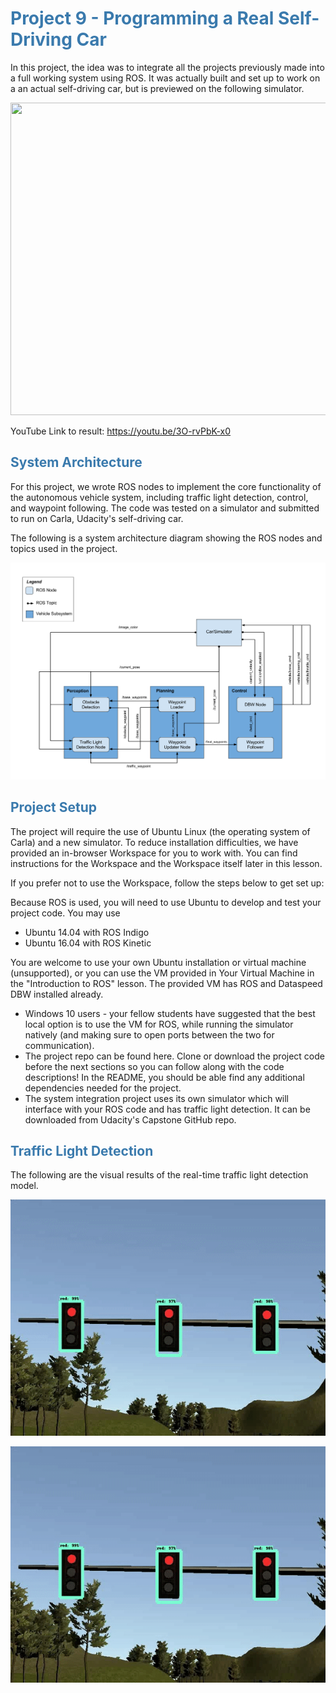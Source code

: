 <h1 style="color:#3a7aad">Project 9 - Programming a Real Self-Driving Car</h1>

In this project, the idea was to integrate all the projects previously made 
into a full working system using ROS. It was actually built and set up to 
work on a an actual self-driving car, but is previewed on the following simulator. 

<p align="center">
<img src = "./docs/full_comp.gif" width = 900 height = 500>
</p>

YouTube Link to result: https://youtu.be/3O-rvPbK-x0

<h2 style="color:#3a7aad">System Architecture</h2>

For this project, we wrote ROS nodes to implement the core functionality of the autonomous vehicle system, including traffic light detection, control, and waypoint following. The code was tested on a simulator and submitted to run on Carla, Udacity's self-driving car. 

The following is a system architecture diagram showing the ROS nodes and topics used in the project.

<p align="center">
<img src = "./docs/final-project-ros-graph-v2.png">
</p>

<h2 style="color:#3a7aad">Project Setup</h2>

The project will require the use of Ubuntu Linux (the operating system of Carla) and a new simulator. To reduce installation difficulties, we have provided an in-browser Workspace for you to work with. You can find instructions for the Workspace and the Workspace itself later in this lesson.

If you prefer not to use the Workspace, follow the steps below to get set up:

Because ROS is used, you will need to use Ubuntu to develop and test your project code. You may use

* Ubuntu 14.04 with ROS Indigo
* Ubuntu 16.04 with ROS Kinetic

You are welcome to use your own Ubuntu installation or virtual machine (unsupported), or you can use the VM provided in Your Virtual Machine in the "Introduction to ROS" lesson. The provided VM has ROS and Dataspeed DBW installed already.

* Windows 10 users - your fellow students have suggested that the best local option is to use the VM for ROS, while running the simulator natively (and making sure to open ports between the two for communication).
* The project repo can be found here. Clone or download the project code before the next sections so you can follow along with the code descriptions! In the README, you should be able find any additional dependencies needed for the project.
* The system integration project uses its own simulator which will interface with your ROS code and has traffic light detection. It can be downloaded from Udacity's Capstone GitHub repo.

<h2 style="color:#3a7aad">Traffic Light Detection</h2>

The following are the visual results of the real-time traffic light detection model.

<p align="center">
<img src = "./docs/Light_2.gif">
</p>

<p align="center">
<img src = "./docs/Light_1.gif">
</p>



